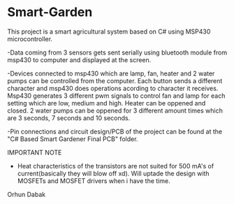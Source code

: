 # Smart-Garden

This project is a smart agricultural system based on C# using MSP430 microcontroller.

-Data coming from 3 sensors gets sent serially using bluetooth module from msp430 to computer and displayed at the
screen.

-Devices connected to msp430 which are lamp, fan, heater and 2 water pumps can be controlled from the
computer. Each button sends a different character and msp430 does operations acording to character it 
receives. Msp430 generates 3 different pwm signals to control fan and lamp for each setting which are 
low, medium and high. Heater can be oppened and closed. 2 water pumps can be oppened for 3 different 
amount times which are 3 seconds, 7 seconds and 10 seconds.

-Pin connections and circuit design/PCB of the project can be found at the 
"C# Based Smart Gardener Final PCB" folder.

IMPORTANT NOTE
- Heat characteristics of the transistors are not suited for 500 mA's of current(basically they will blow off xd). Will uptade the design with MOSFETs and MOSFET drivers when i have the time.

Orhun Dabak

